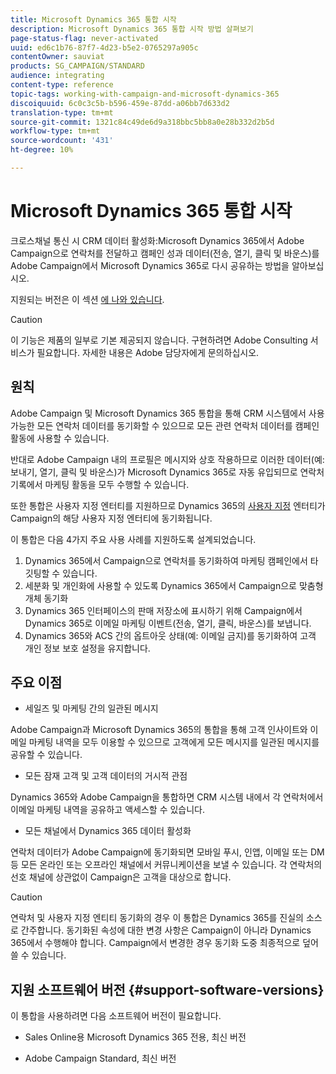 ```yaml
---
title: Microsoft Dynamics 365 통합 시작
description: Microsoft Dynamics 365 통합 시작 방법 살펴보기
page-status-flag: never-activated
uuid: ed6c1b76-87f7-4d23-b5e2-0765297a905c
contentOwner: sauviat
products: SG_CAMPAIGN/STANDARD
audience: integrating
content-type: reference
topic-tags: working-with-campaign-and-microsoft-dynamics-365
discoiquuid: 6c0c3c5b-b596-459e-87dd-a06bb7d633d2
translation-type: tm+mt
source-git-commit: 1321c84c49de6d9a318bbc5bb8a0e28b332d2b5d
workflow-type: tm+mt
source-wordcount: '431'
ht-degree: 10%

---
```



# Microsoft Dynamics 365 통합 시작

크로스채널 통신 시 CRM 데이터 활성화:Microsoft Dynamics 365에서 Adobe Campaign으로 연락처를 전달하고 캠페인 성과 데이터(전송, 열기, 클릭 및 바운스)를 Adobe Campaign에서 Microsoft Dynamics 365로 다시 공유하는 방법을 알아보십시오.

지원되는 버전은 이 섹션 [에 나와 있습니다](#support-software-versions).

>[!CAUTION]
>
>이 기능은 제품의 일부로 기본 제공되지 않습니다. 구현하려면 Adobe Consulting 서비스가 필요합니다. 자세한 내용은 Adobe 담당자에게 문의하십시오.

## 원칙

Adobe Campaign 및 Microsoft Dynamics 365 통합을 통해 CRM 시스템에서 사용 가능한 모든 연락처 데이터를 동기화할 수 있으므로 모든 관련 연락처 데이터를 캠페인 활동에 사용할 수 있습니다.

반대로 Adobe Campaign 내의 프로필은 메시지와 상호 작용하므로 이러한 데이터(예:보내기, 열기, 클릭 및 바운스)가 Microsoft Dynamics 365로 자동 유입되므로 연락처 기록에서 마케팅 활동을 모두 수행할 수 있습니다.

또한 통합은 사용자 지정 엔터티를 지원하므로 Dynamics 365의 [사용자 지정](../../integrating/using/map-campaign-custom-resources-and-dynamics-365-custom-entities.md) 엔터티가 Campaign의 해당 사용자 지정 엔터티에 동기화됩니다.

이 통합은 다음 4가지 주요 사용 사례를 지원하도록 설계되었습니다.

1. Dynamics 365에서 Campaign으로 연락처를 동기화하여 마케팅 캠페인에서 타깃팅할 수 있습니다.
1. 세분화 및 개인화에 사용할 수 있도록 Dynamics 365에서 Campaign으로 맞춤형 개체 동기화
1. Dynamics 365 인터페이스의 판매 저장소에 표시하기 위해 Campaign에서 Dynamics 365로 이메일 마케팅 이벤트(전송, 열기, 클릭, 바운스)를 보냅니다.
1. Dynamics 365와 ACS 간의 옵트아웃 상태(예: 이메일 금지)를 동기화하여 고객 개인 정보 보호 설정을 유지합니다.

## 주요 이점

* 세일즈 및 마케팅 간의 일관된 메시지

Adobe Campaign과 Microsoft Dynamics 365의 통합을 통해 고객 인사이트와 이메일 마케팅 내역을 모두 이용할 수 있으므로 고객에게 모든 메시지를 일관된 메시지를 공유할 수 있습니다.

* 모든 잠재 고객 및 고객 데이터의 거시적 관점

Dynamics 365와 Adobe Campaign을 통합하면 CRM 시스템 내에서 각 연락처에서 이메일 마케팅 내역을 공유하고 액세스할 수 있습니다.

* 모든 채널에서 Dynamics 365 데이터 활성화

연락처 데이터가 Adobe Campaign에 동기화되면 모바일 푸시, 인앱, 이메일 또는 DM 등 모든 온라인 또는 오프라인 채널에서 커뮤니케이션을 보낼 수 있습니다. 각 연락처의 선호 채널에 상관없이 Campaign은 고객을 대상으로 합니다.

>[!CAUTION]
>
>연락처 및 사용자 지정 엔티티 동기화의 경우 이 통합은 Dynamics 365를 진실의 소스로 간주합니다.  동기화된 속성에 대한 변경 사항은 Campaign이 아니라 Dynamics 365에서 수행해야 합니다.  Campaign에서 변경한 경우 동기화 도중 최종적으로 덮어쓸 수 있습니다.

## 지원 소프트웨어 버전 {#support-software-versions}

이 통합을 사용하려면 다음 소프트웨어 버전이 필요합니다.

* Sales Online용 Microsoft Dynamics 365 전용, 최신 버전

* Adobe Campaign Standard, 최신 버전
